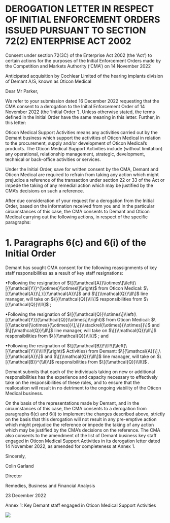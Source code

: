 # DEROGATION LETTER IN RESPECT OF INITIAL ENFORCEMENT ORDERS ISSUED PURSUANT TO SECTION 72(2) ENTERPRISE ACT 2002

Consent under section 72(3C) of the Enterprise Act 2002 (the ‘Act’) to certain actions for the purposes of the Initial Enforcement Orders made by the Competition and Markets Authority (‘CMA’) on 14 November 2022

Anticipated acquisition by Cochlear Limited of the hearing implants division of Demant A/S, known as Oticon Medical

Dear Mr Parker,

We refer to your submission dated 16 December 2022 requesting that the CMA consent to a derogation to the Initial Enforcement Order of 14 November 2022 (the ‘Initial Order ’). Unless otherwise stated, the terms defined in the Initial Order have the same meaning in this letter. Further, in this letter:

Oticon Medical Support Activities means any activities carried out by the Demant business which support the activities of Oticon Medical in relation to the procurement, supply and/or development of Oticon Medical’s products. The Oticon Medical Support Activities include (without limitation) any operational, relationship management, strategic, development, technical or back-office activities or services.

Under the Initial Order, save for written consent by the CMA, Demant and Oticon Medical are required to refrain from taking any action which might prejudice a reference of the transaction under section 22 or 33 of the Act or impede the taking of any remedial action which may be justified by the CMA’s decisions on such a reference.

After due consideration of your request for a derogation from the Initial Order, based on the information received from you and in the particular circumstances of this case, the CMA consents to Demant and Oticon Medical carrying out the following actions, in respect of the specific paragraphs:

# 1\. Paragraphs 6(c) and 6(i) of the Initial Order

Demant has sought CMA consent for the following reassignments of key staff responsibilities as a result of key staff resignations:

•Following the resignation of $\[{\\mathcal{A}}\\otimes\]\\left(\[{\\mathcal{Y}}^{\\otimes}\\otimes\]\\right)$ from Oticon Medical: $\[{\\mathcal{A}}\],\[{\\mathcal{A}}\]$ and $\[{\\mathcal{Q}}\\ll\]$ line manager, will take on $\[{\\mathcal{Q}}\\ll\]$ responsibilities from $\[{\\mathcal{Q}}\\ll\]$ ;

•Following the resignation of $\[{\\mathcal{Q}}\\otimes\]\\left(\[{\\mathcal{Y}}{\\mathcal{Q}}\\otimes\]\\right)$ from Oticon Medical: $\[{\\stackrel{\\otimes}{\\otimes}}\],\[{\\stackrel{\\otimes}{\\otimes}}\]$ and $\[{\\mathcal{Q}}\\ll\]$ line manager, will take on $\[{\\mathcal{Q}}\\ll\]$ responsibilities from $\[{\\mathcal{Q}}\\ll\]$ ; and

•Following the resignation of $\[{\\mathcal{B}}!\\ll!\]\\left(\[{\\mathcal{Y}}!\\ll!\]\\right)$ Activities) from Demant: $\[{\\mathcal{A}}\],\[{\\mathcal{A}}\]$ and $\[{\\mathcal{Q}}\\ll\]$ line manager, will take on $\[{\\mathcal{B}}^{\\ll}\]$ responsibilities from $\[{\\mathcal{Q}}\\ll\]$ .

Demant submits that each of the individuals taking on new or additional responsibilities has the experience and capacity necessary to effectively take on the responsibilities of these roles, and to ensure that the reallocation will result in no detriment to the ongoing viability of the Oticon Medical business.

On the basis of the representations made by Demant, and in the circumstances of this case, the CMA consents to a derogation from paragraphs 6(c) and 6(i) to implement the changes described above, strictly on the basis that this derogation will not result in any pre-emptive action which might prejudice the reference or impede the taking of any action which may be justified by the CMA’s decisions on the reference. The CMA also consents to the amendment of the list of Demant business key staff engaged in Oticon Medical Support Activities in its derogation letter dated 14 November 2022, as amended for completeness at Annex 1.

Sincerely,

Colin Garland

Director

Remedies, Business and Financial Analysis

23 December 2022

Annex 1: Key Demant staff engaged in Oticon Medical Support Activities

![](/tmp/8b743a8c-f90c-40d6-84a9-2066e29f781e/images/27ca22aea216837cc969a3fde1b5778e6259f62ac55dcbe04b7542ce4446124e.jpg)